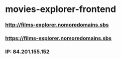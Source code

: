 # movies-explorer-frontend

### http://films-explorer.nomoredomains.sbs
### https://films-explorer.nomoredomains.sbs
### IP: 84.201.155.152